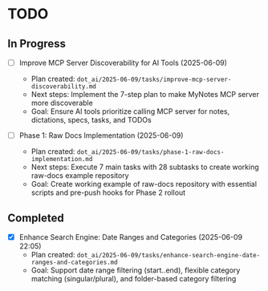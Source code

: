 # TODO

## In Progress
- [ ] Improve MCP Server Discoverability for AI Tools (2025-06-09)
  - Plan created: `dot_ai/2025-06-09/tasks/improve-mcp-server-discoverability.md`
  - Next steps: Implement the 7-step plan to make MyNotes MCP server more discoverable
  - Goal: Ensure AI tools prioritize calling MCP server for notes, dictations, specs, tasks, and TODOs

- [ ] Phase 1: Raw Docs Implementation (2025-06-09)
  - Plan created: `dot_ai/2025-06-09/tasks/phase-1-raw-docs-implementation.md`
  - Next steps: Execute 7 main tasks with 28 subtasks to create working raw-docs example repository
  - Goal: Create working example of raw-docs repository with essential scripts and pre-push hooks for Phase 2 rollout

## Completed

- [x] Enhance Search Engine: Date Ranges and Categories (2025-06-09 22:05)
  - Plan created: `dot_ai/2025-06-09/tasks/enhance-search-engine-date-ranges-and-categories.md`
  - Goal: Support date range filtering (start..end), flexible category matching (singular/plural), and folder-based category filtering